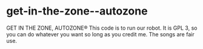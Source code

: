 # get-in-the-zone--autozone
GET IN THE ZONE, AUTOZONE®
This code is to run our robot. It is GPL 3, so you can do whatever you want so long as you credit me. The songs are fair use.
